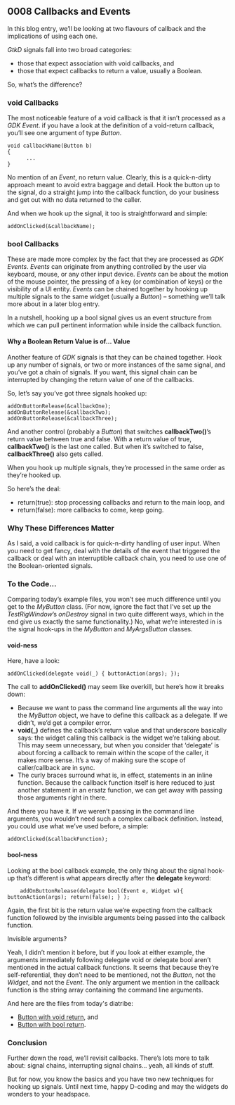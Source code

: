 ## 0008 Callbacks and Events

In this blog entry, we’ll be looking at two flavours of callback and the implications of using each one.

*GtkD* signals fall into two broad categories:

- those that expect association with void callbacks, and
- those that expect callbacks to return a value, usually a Boolean.

So, what’s the difference?

### void Callbacks

The most noticeable feature of a void callback is that it isn’t processed as a *GDK Event*. if you have a look at the definition of a void-return callback, you’ll see one argument of type *Button*.

	void callbackName(Button b)
	{
	      ...
	}

No mention of an *Event*, no return value. Clearly, this is a quick-n-dirty approach meant to avoid extra baggage and detail. Hook the button up to the signal, do a straight jump into the callback function, do your business and get out with no data returned to the caller.

And when we hook up the signal, it too is straightforward and simple:

	addOnClicked(&callbackName);

### bool Callbacks

These are made more complex by the fact that they are processed as *GDK Events*. *Events* can originate from anything controlled by the user via keyboard, mouse, or any other input device. *Events* can be about the motion of the mouse pointer, the pressing of a key (or combination of keys) or the visibility of a UI entity. *Events* can be chained together by hooking up multiple signals to the same widget (usually a *Button*) – something we’ll talk more about in a later blog entry.

In a nutshell, hooking up a bool signal gives us an event structure from which we can pull pertinent information while inside the callback function.

#### Why a Boolean Return Value is of… Value

Another feature of *GDK* signals is that they can be chained together. Hook up any number of signals, or two or more instances of the same signal, and you’ve got a chain of signals. If you want, this signal chain can be interrupted by changing the return value of one of the callbacks.

So, let’s say you’ve got three signals hooked up:

	addOnButtonRelease(&callbackOne);
	addOnButtonRelease(&callbackTwo);
	addOnButtonRelease(&callbackThree);

And another control (probably a *Button*) that switches **callbackTwo()**’s return value between true and false. With a return value of true, **callbackTwo()** is the last one called. But when it’s switched to false, **callbackThree()** also gets called.

When you hook up multiple signals, they’re processed in the same order as they’re hooked up.

So here’s the deal:

- return(true): stop processing callbacks and return to the main loop, and
- return(false): more callbacks to come, keep going.

### Why These Differences Matter

As I said, a void callback is for quick-n-dirty handling of user input. When you need to get fancy, deal with the details of the event that triggered the callback or deal with an interruptible callback chain, you need to use one of the Boolean-oriented signals.

### To the Code…

Comparing today’s example files, you won’t see much difference until you get to the *MyButton* class. (For now, ignore the fact that I’ve set up the *TestRigWindow*’s *onDestroy* signal in two quite different ways, which in the end give us exactly the same functionality.) No, what we’re interested in is the signal hook-ups in the *MyButton* and *MyArgsButton* classes.

#### void-ness

Here, have a look:

	addOnClicked(delegate void(_) { buttonAction(args); });

The call to **addOnClicked()** may seem like overkill, but here’s how it breaks down:

- Because we want to pass the command line arguments all the way into the *MyButton* object, we have to define this callback as a delegate. If we didn’t, we’d get a compiler error.
- **void(_)** defines the callback’s return value and that underscore basically says: the widget calling this callback is the widget we’re talking about. This may seem unnecessary, but when you consider that ‘delegate’ is about forcing a callback to remain within the scope of the caller, it makes more sense. It’s a way of making sure the scope of caller/callback are in sync.
- The curly braces surround what is, in effect, statements in an inline function. Because the callback function itself is here reduced to just another statement in an ersatz function, we can get away with passing those arguments right in there.

And there you have it. If we weren’t passing in the command line arguments, you wouldn’t need such a complex callback definition. Instead, you could use what we’ve used before, a simple:

	addOnClicked(&callbackFunction);

#### bool-ness

Looking at the bool callback example, the only thing about the signal hook-up that’s different is what appears directly after the **delegate** keyword:

		addOnButtonRelease(delegate bool(Event e, Widget w){ buttonAction(args); return(false); } );

Again, the first bit is the return value we’re expecting from the callback function followed by the invisible arguments being passed into the callback function.

Invisible arguments?

Yeah, I didn’t mention it before, but if you look at either example, the arguments immediately following delegate void or delegate bool aren’t mentioned in the actual callback functions. It seems that because they’re self-referential, they don’t need to be mentioned, not the *Button*, not the *Widget*, and not the *Event*. The only argument we mention in the callback function is the string array containing the command line arguments.

And here are the files from today's diatribe:

- [Button with void return](https://github.com/rontarrant/gtkDcoding/blob/master/002_button/button_002_06_void_callback.d), and
- [Button with bool return](https://github.com/rontarrant/gtkDcoding/blob/master/002_button/button_002_07_bool_callback.d).

### Conclusion

Further down the road, we’ll revisit callbacks. There’s lots more to talk about: signal chains, interrupting signal chains… yeah, all kinds of stuff.

But for now, you know the basics and you have two new techniques for hooking up signals. Until next time, happy D-coding and may the widgets do wonders to your headspace.


